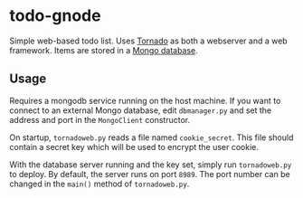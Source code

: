 # todo-gnode

Simple web-based todo list.
Uses [Tornado](http://www.tornadoweb.org/) as both a webserver and a web framework.
Items are stored in a [Mongo database](https://github.com/mongodb/mongo).

## Usage

Requires a mongodb service running on the host machine.
If you want to connect to an external Mongo database, edit `dbmanager.py` and set the address and port in the `MongoClient` constructor.

On startup, `tornadoweb.py` reads a file named `cookie_secret`.
This file should contain a secret key which will be used to encrypt the user cookie.

With the database server running and the key set, simply run `tornadoweb.py` to deploy.
By default, the server runs on port `8989`.
The port number can be changed in the `main()` method of `tornadoweb.py`.
